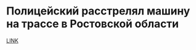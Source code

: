 # Полицейский расстрелял машину на трассе в Ростовской области



[LINK](https://varlamov.ru/2462387.html)